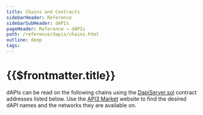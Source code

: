 ```yaml
---
title: Chains and Contracts
sidebarHeader: Reference
sidebarSubHeader: dAPIs
pageHeader: Reference → dAPIs
path: /reference/dapis/chains.html
outline: deep
tags:
---
```


<PageHeader/>

<SearchHighlight/>

# {{$frontmatter.title}}

dAPIs can be read on the following chains using the
[DapiServer.sol](/reference/dapis/functions/) contract addresses listed below.
Use the [API3 Market<ExternalLinkImage/>](https://market.api3.org/) website to
find the desired dAPI names and the networks they are available on.

<ChainsList/>
